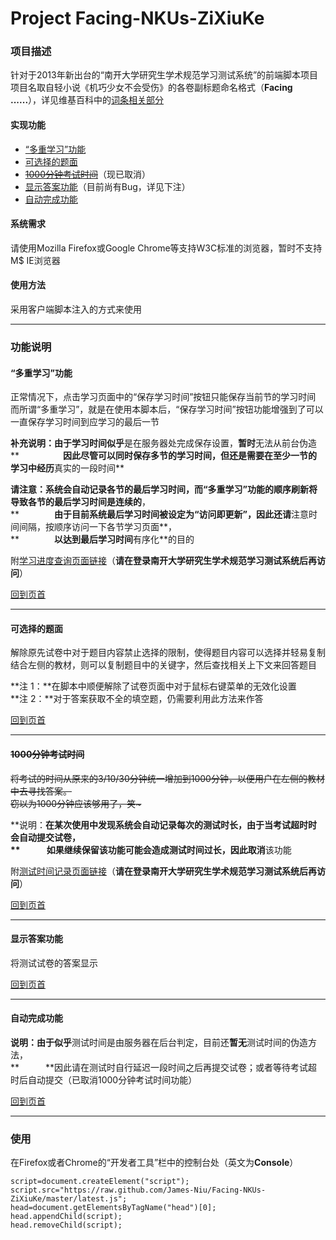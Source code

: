 Project Facing-NKUs-ZiXiuKe
===========================

### 项目描述

针对于2013年新出台的“南开大学研究生学术规范学习测试系统”的前端脚本项目<br />
项目名取自轻小说《机巧少女不会受伤》的各卷副标题命名格式（**Facing ......**），详见维基百科中的<a href="http://ja.wikipedia.org/wiki/%E6%A9%9F%E5%B7%A7%E5%B0%91%E5%A5%B3%E3%81%AF%E5%82%B7%E3%81%A4%E3%81%8B%E3%81%AA%E3%81%84#.E5.B0.8F.E8.AA.AC" target="_blank">词条相关部分</a>

#### 实现功能

* [“多重学习”功能](#%E5%A4%9A%E9%87%8D%E5%AD%A6%E4%B9%A0%E5%8A%9F%E8%83%BD)
* [可选择的题面](#%E5%8F%AF%E9%80%89%E6%8B%A9%E7%9A%84%E9%A2%98%E9%9D%A2)
* ~~[1000分钟考试时间](#1000%E5%88%86%E9%92%9F%E8%80%83%E8%AF%95%E6%97%B6%E9%97%B4)~~（现已取消）
* [显示答案功能](#%E6%98%BE%E7%A4%BA%E7%AD%94%E6%A1%88%E5%8A%9F%E8%83%BD)（目前尚有Bug，详见下注）
* [自动完成功能](#%E8%87%AA%E5%8A%A8%E5%AE%8C%E6%88%90%E5%8A%9F%E8%83%BD)

#### 系统需求

请使用Mozilla Firefox或Google Chrome等支持W3C标准的浏览器，暂时不支持M$ IE浏览器

#### 使用方法

采用客户端脚本注入的方式来使用

***

### 功能说明

#### “多重学习”功能

正常情况下，点击学习页面中的“保存学习时间”按钮只能保存当前节的学习时间<br />
而所谓“多重学习”，就是在使用本脚本后，“保存学习时间”按钮功能增强到了可以一直保存学习时间到应学习的最后一节

**补充说明：**由于学习时间**似乎**是在服务器处完成保存设置，**暂时**无法从前台伪造<br />
**　　　　　**因此尽管可以同时保存多节的学习时间，但还是需要在至少一节的学习中经历**真实的一段时间**

**请注意：**系统会自动记录各节的最后学习时间，而“多重学习”功能的顺序刷新将导致各节的最后学习时间是**连续的**，<br />
**　　　　**由于目前系统最后学习时间被设定为“访问即更新”，因此还请**注意时间间隔，按顺序访问一下各节学习页面**，<br />
**　　　　**以达到最后学习时间**有序化**的目的

附<a href="http://zixiuke.nankai.edu.cn/StudyProgress/StudyList/1" target="_blank">学习进度查询页面链接</a>（**请在登录南开大学研究生学术规范学习测试系统后再访问**）

[回到页首](#project-facing-nkus-zixiuke)

***

#### 可选择的题面

解除原先试卷中对于题目内容禁止选择的限制，使得题目内容可以选择并轻易复制<br />
结合左侧的教材，则可以复制题目中的关键字，然后查找相关上下文来回答题目

**注 1：**在脚本中顺便解除了试卷页面中对于鼠标右键菜单的无效化设置<br />
**注 2：**对于答案获取不全的填空题，仍需要利用此方法来作答

[回到页首](#project-facing-nkus-zixiuke)

***

#### ~~1000分钟考试时间~~

~~将考试的时间从原来的3/10/30分钟统一增加到1000分钟，以便用户在左侧的教材中去寻找答案。<br />
窃以为1000分钟应该够用了，笑~~<del>~</del>

**说明：**在某次使用中发现系统会自动记录每次的测试时长，由于当考试超时时会自动提交试卷，<br />
**　　　**如果继续保留该功能可能会造成测试时间过长，因此**取消**该功能

附<a href="http://zixiuke.nankai.edu.cn/StudyProgress/ExamList/1" target="_blank">测试时间记录页面链接</a>（**请在登录南开大学研究生学术规范学习测试系统后再访问**）

[回到页首](#project-facing-nkus-zixiuke)

***

#### 显示答案功能

将测试试卷的答案显示

[回到页首](#project-facing-nkus-zixiuke)

***

#### 自动完成功能

**说明：**由于**似乎**测试时间是由服务器在后台判定，目前还**暂无**测试时间的伪造方法，<br />
**　　　**因此请在测试时自行延迟一段时间之后再提交试卷；或者等待考试超时后自动提交（已取消1000分钟考试时间功能）

[回到页首](#project-facing-nkus-zixiuke)

***

### 使用

在Firefox或者Chrome的“开发者工具”栏中的控制台处（英文为**Console**）

```
script=document.createElement("script");
script.src="https://raw.github.com/James-Niu/Facing-NKUs-ZiXiuKe/master/latest.js";
head=document.getElementsByTagName("head")[0];
head.appendChild(script);
head.removeChild(script);
```
